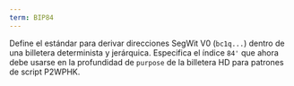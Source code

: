 ```yaml
---
term: BIP84
---
```


Define el estándar para derivar direcciones SegWit V0 (`bc1q...`) dentro de una billetera determinista y jerárquica. Especifica el índice `84'` que ahora debe usarse en la profundidad de `purpose` de la billetera HD para patrones de script P2WPHK.